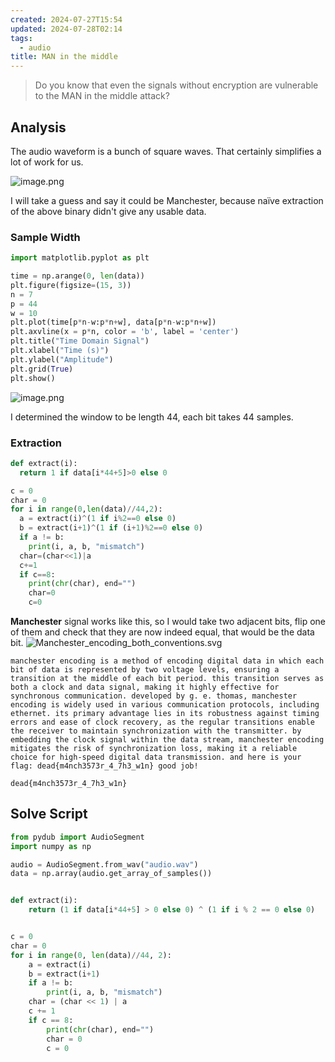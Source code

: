 ```yaml
---
created: 2024-07-27T15:54
updated: 2024-07-28T02:14
tags:
  - audio
title: MAN in the middle
---
```


> Do you know that even the signals without encryption are vulnerable to the MAN in the middle attack?

## Analysis
The audio waveform is a bunch of square waves.
That certainly simplifies a lot of work for us.

![image.png](https://res.cloudinary.com/kumonochisanaka/image/upload/v1722110184/2024/07/a599c7fc4b6e5505bef6e64fc9175e08.png)

I will take a guess and say it could be Manchester, because naïve extraction of the above binary didn't give any usable data.

### Sample Width

```python
import matplotlib.pyplot as plt

time = np.arange(0, len(data))
plt.figure(figsize=(15, 3))
n = 7
p = 44
w = 10
plt.plot(time[p*n-w:p*n+w], data[p*n-w:p*n+w])
plt.axvline(x = p*n, color = 'b', label = 'center')
plt.title("Time Domain Signal")
plt.xlabel("Time (s)")
plt.ylabel("Amplitude")
plt.grid(True)
plt.show()
```

![image.png](https://res.cloudinary.com/kumonochisanaka/image/upload/v1722110264/2024/07/774ae7c47955db5f11f7d4bc01303c20.png)

I determined the window to be length 44, each bit takes 44 samples.

### Extraction

```python
def extract(i):
  return 1 if data[i*44+5]>0 else 0

c = 0
char = 0
for i in range(0,len(data)//44,2):
  a = extract(i)^(1 if i%2==0 else 0)
  b = extract(i+1)^(1 if (i+1)%2==0 else 0)
  if a != b:
    print(i, a, b, "mismatch")
  char=(char<<1)|a
  c+=1
  if c==8:
    print(chr(char), end="")
    char=0
    c=0
```

**Manchester** signal works like this, so I would take two adjacent bits, flip one of them and check that they are now indeed equal, that would be the data bit.
![Manchester_encoding_both_conventions.svg](https://res.cloudinary.com/kumonochisanaka/image/upload/v1722111662/2024/07/f2454367aec82f0068f68f0365f774e5.svg)

```
manchester encoding is a method of encoding digital data in which each bit of data is represented by two voltage levels, ensuring a transition at the middle of each bit period. this transition serves as both a clock and data signal, making it highly effective for synchronous communication. developed by g. e. thomas, manchester encoding is widely used in various communication protocols, including ethernet. its primary advantage lies in its robustness against timing errors and ease of clock recovery, as the regular transitions enable the receiver to maintain synchronization with the transmitter. by embedding the clock signal within the data stream, manchester encoding mitigates the risk of synchronization loss, making it a reliable choice for high-speed digital data transmission. and here is your flag: dead{m4nch3573r_4_7h3_w1n} good job!
```

```flag
dead{m4nch3573r_4_7h3_w1n}
```

## Solve Script

```python
from pydub import AudioSegment
import numpy as np

audio = AudioSegment.from_wav("audio.wav")
data = np.array(audio.get_array_of_samples())


def extract(i):
    return (1 if data[i*44+5] > 0 else 0) ^ (1 if i % 2 == 0 else 0)


c = 0
char = 0
for i in range(0, len(data)//44, 2):
    a = extract(i)
    b = extract(i+1)
    if a != b:
        print(i, a, b, "mismatch")
    char = (char << 1) | a
    c += 1
    if c == 8:
        print(chr(char), end="")
        char = 0
        c = 0
```
